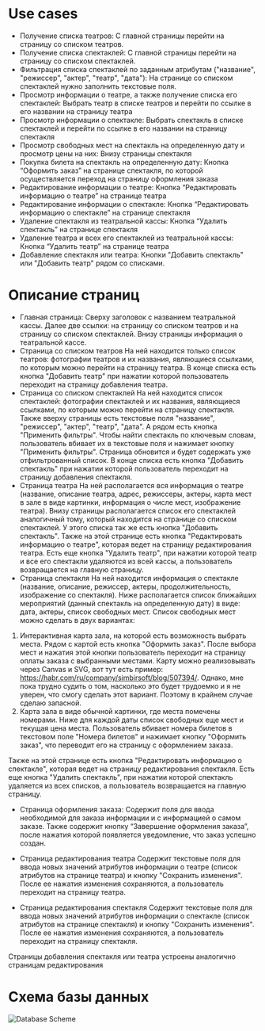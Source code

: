 # Use cases
* Получение списка театров:
С главной страницы перейти на страницу со списком театров.
* Получение списка спектаклей:
С главной страницы перейти на страницу со списком спектаклей.
* Фильтрация списка спектаклей по заданным атрибутам ("название", "режиссер", "актер", "театр", "дата"):
На странице со списком спектаклей нужно заполнить текстовые поля.
* Просмотр информации о театре, а также получение списка его спектаклей:
Выбрать театр в списке театров и перейти по ссылке в его названии на страницу театра
* Просмотр информации о спектакле:
Выбрать спектакль в списке спектаклей и перейти по ссылке в его названии на страницу спектакля
* Просмотр свободных мест на спектакль на определенную дату и просмотр цены на них:
Внизу страницы спектакля 
* Покупка билета на спектакль на определенную дату:
Кнопка “Оформить заказ” на странице спектакля, по которой осуществляется переход на страницу оформления заказа
* Редактирование информации о театре:
Кнопка “Редактировать информацию о театре” на странице театра
* Редактирование информации о спектакле:
Кнопка “Редактировать информацию о спектакле” на странице спектакля
* Удаление спектакля из театральной кассы:
  Кнопка “Удалить спектакль” на странице спектакля
* Удаление театра и всех его спектаклей из театральной кассы:
  Кнопка “Удалить театр” на странице театра
* Добавление спектакля или театра:
Кнопки "Добавить спектакль" или "Добавить театр" рядом со списками.

# Описание страниц
* Главная страница:
Сверху заголовок с названием театральной кассы. Далее две ссылки: на страницу со списком театров и на страницу со 
списком спектаклей. Внизу страницы информация о театральной кассе.
* Страница со списком театров
На ней находится только список театров: фотографии театров и их названия, являющиеся ссылками, по которым можно перейти
на страницу театра. В конце списка есть кнопка "Добавить театр" при нажатии которой пользователь переходит на страницу
добавления театра.
* Страница со списком спектаклей
На ней находится список спектаклей: фотографии спектаклей и их названия, являющиеся ссылками, по которым можно перейти 
на страницу спектакля. Также вверху страницы есть текстовые поля "название", "режиссер", "актер", "театр", "дата". А рядом 
есть кнопка "Применить фильтры". Чтобы найти спектакль по ключевым словам, пользователь вбивает их в текстовые поля и
нажимает кнопку "Применить фильтры". Страница обновится и будет содержать уже отфильтрованный список. В конце списка есть кнопка "Добавить спектакль" при нажатии которой пользователь переходит на страницу
добавления спектакля.
* Страница театра
На ней располагается вся информация о театре (название, описание театра, адрес, режиссеры, актеры, карта мест в зале в 
виде картинки, информация о числе мест, изображение театра). Внизу страницы располагается список его спектаклей 
аналогичный тому, который находится на странице со списком спектаклей. У этого списка так же есть кнопка "Добавить спектакль".
Также на этой странице есть кнопка "Редактировать информацию о театре", которая ведет на страницу редактирования театра.
Есть еще кнопка "Удалить театр", при нажатии которой театр и все его спектакли удаляются из всей кассы, а пользователь
возвращается на главную страницу.
* Страница спектакля
На ней находится информация о спектакле (название, описание, режиссер, актеры, продолжительность, изображение со спектакля).
Ниже располагается список ближайших мероприятий (данный спектакль на определенную дату) в виде: дата, актеры, список свободных
мест. Список свободных мест можно сделать в двух вариантах:
 1. Интерактивная карта зала, на которой есть возможность выбрать места. Рядом с картой есть кнопка "Оформить заказ".
После выбора мест и нажатия этой кнопки пользователь переходит на страницу оплаты заказа с выбранными местами. Карту можно
реализовывать через Canvas и SVG, вот тут есть пример: https://habr.com/ru/company/simbirsoft/blog/507394/. Однако, мне 
пока трудно судить о том, насколько это будет трудоемко и я не уверен, что смогу сделать этот вариант. Поэтому в крайнем 
случае сделаю запасной.
 2. Карта зала в виде обычной картинки, где места помечены номерами. Ниже для каждой даты список свободных еще мест и
текущая цена места. Пользователь вбивает номера билетов в текстовом поле "Номера билетов" и нажимает кнопку "Оформить заказ", что
переводит его на страницу с оформлением заказа.

Также на этой странице есть кнопка "Редактировать информацию о спектакле", которая ведет на страницу редактирования спектакля.
Есть еще кнопка "Удалить спектакль", при нажатии которой спектакль удаляется из всех списков, а пользователь
возвращается на главную страницу.

* Страница оформления заказа:
Содержит поля для ввода необходимой для заказа информации и с информацией о самом заказе. Также содержит кнопку “Завершение оформления заказа”, после нажатия которой появляется уведомление, что заказ успешно создан.

* Страница редактирования театра
Содержит текстовые поля для ввода новых значений атрибутов информации о театре (список атрибутов на странице театра) и кнопку
"Сохранить изменения". После ее нажатия изменения сохраняются, а пользователь переходит на страницу театра.

* Страница редактирования спектакля
Содержит текстовые поля для ввода новых значений атрибутов информации о спектакле (список атрибутов на странице спектакля) и кнопку
"Сохранить изменения". После ее нажатия изменения сохраняются, а пользователь переходит на страницу спектакля.

Страницы добавления спектакля или театра устроены аналогично страницам редактирования
# Схема базы данных
![Database Scheme](https://https://github.com/GardenOfOctopus/BoxOffice/main/database_scheme.png)
